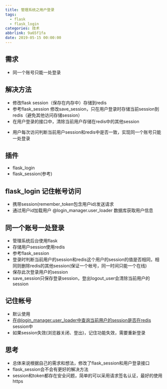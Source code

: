 ```yaml
---
title: 管理系统之用户登录
tags:
  - flask
  - flask_login
categories: 技术
abbrlink: 9a65f1fa
date: 2019-05-15 00:00:00
---
```

## 需求

* 同一个账号只能一处登录

## 解决方法

* 修改flask session（保存在内存中）存储到redis
* 参考flask_session 修改save_session，只在用户登录时存储当前session到redis（避免其他访问存储session）
* 在用户登录的接口中，清除当前用户存储在redis中的其他session
<!-- more -->
* 用户每次访问判断当前用户session和redis中是否一致，实现同一个账号只能一处登录

## 插件

* flask_login
* flask_session(参考)

## flask_login 记住帐号访问

* 携带session(remember_token包含用户id)发送请求
* 通过用户id加载用户 @login_manager.user_loader 数据库获取用户信息
 
## 同一个账号一处登录

* 管理系统后台使用flask
* 存储用户session使用redis
* 参考flask_session 
* 登录时判断当前用户的session和redis这个用户的session的值是否相同，相同则删除redis的其他session(保证一个帐号，同一时间只能一个在线)
* 保存此次登录用户的session
* save_session只保存登录session，登出logout_user会清除当前用户的session

## 记住帐号
* 默认使用
* 在@login_manager.user_loader中查询当前用户的session是否在redis session中
* 如果session失效(浏览器关闭、登出)，记住功能失效，需要重新登录

## 思考
* 总体来说根据自己的需求和想法，修改了flask_session和用户登录接口
* flask_session会不会有更好的解决方法
* session和token都存在安全问题，简单的可以采用请求签名认证，最好的使用https
